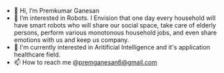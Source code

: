 - 👋 Hi, I’m Premkumar Ganesan
- 👀 I’m interested in Robots. I Envision that one day every household will have smart robots who will share our social space, take care of elderly persons, perform various monotonous household jobs, and even share emotions with us and keep us company.
- 🌱 I'm currently interested in Aritificial Intelligence and it's application healthcare field.
- 📫 How to reach me @premganesan6@gmail.com 

<!---
premkumar6/premkumar6 is a ✨ special ✨ repository because its `README.md` (this file) appears on your GitHub profile.
You can click the Preview link to take a look at your changes.
--->
